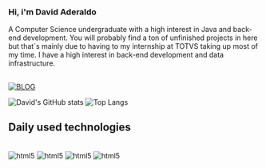 ### Hi, i'm David Aderaldo
A Computer Science undergraduate with a high interest in Java and back-end development.
You will probably find a ton of unfinished projects in here but that`s mainly due to having to my internship at TOTVS taking up most of my time.
I have a high interest in back-end development and data infrastructure.
##
[![BLOG](https://img.shields.io/badge/LinkedIn-0077B5?style=for-the-badge&logo=linkedin&logoColor=white)](https://www.linkedin.com/in/david-aderaldo/)

![David's GitHub stats](https://github-readme-stats.vercel.app/api?username=davidade300&show_icons=true&theme=radical) ![Top Langs](https://github-readme-stats.vercel.app/api/top-langs/?username=davidade300&layout=compact)



## Daily used technologies

<div style="display: inline-block"><br>
    <img align="center" alt="html5" 
    src="https://img.shields.io/badge/Java-ED8B00?style=for-the-badge&logo=openjdk&logoColor=white">
    <img align="center" alt="html5" 
    src="https://img.shields.io/badge/HTML-239120?style=for-the-badge&logo=html5&logoColor=white">
    <img align="center" alt="html5" 
    src="https://img.shields.io/badge/Python-14354C?style=for-the-badge&logo=python&logoColor=white">
    <img align="center" alt="html5" 
    src="https://img.shields.io/badge/MongoDB-4EA94B?style=for-the-badge&logo=mongodb&logoColor=white">
</div>
